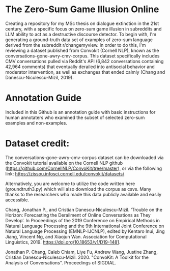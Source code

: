 # The Zero-Sum Game Illusion Online
Creating a repository for my MSc thesis on dialogue extinction in the 21st century, with a specific focus on zero-sum game illusion in subreddits and LLM ability to act as a destructive discourse detector. 
To begin with, I'm generating a ground-truth data set of examples of zero-sum language derived from the subreddit r/changemyview. In order to do this, I'm reviewing a dataset published from Convokit (Cornell NLP), known as the conversations-gone-awry-cmv-corpus. This dataset specifically includes CMV conversations pulled via Reddit's API (6,842 conversations containing 42,964 comments) that eventually derailed into antisocial behavior and moderator intervention, as well as exchanges that ended calmly (Chang and Danescu-Niculescu-Mizil, 2019). 

# Annotation Guide
Included in this Github is an annotation guide with basic instructions for human annotaters who examined the subset of selected zero-sum examples and non-examples. 

# Dataset credit: 
The conversations-gone-awry-cmv-corpus dataset can be downloaded via the Convokit tutorial available on the Cornell NLP github (https://github.com/CornellNLP/ConvoKit/tree/master), or via the following link: https://zissou.infosci.cornell.edu/convokit/datasets/

Alternatively, you are welcome to utilize the code written here (groundtruth3.py) which will also download the corpus as csvs. Many thanks to the researchers who made this data publicly available and easily accessible. 

Chang, Jonathan P., and Cristian Danescu-Niculescu-Mizil. ‘Trouble on the Horizon: Forecasting the Derailment of Online Conversations as They Develop’. In Proceedings of the 2019 Conference on Empirical Methods in Natural Language Processing and the 9th International Joint Conference on Natural Language Processing (EMNLP-IJCNLP), edited by Kentaro Inui, Jing Jiang, Vincent Ng, and Xiaojun Wan. Association for Computational Linguistics, 2019. https://doi.org/10.18653/v1/D19-1481.


Jonathan P. Chang, Caleb Chiam, Liye Fu, Andrew Wang, Justine Zhang, Cristian Danescu-Niculescu-Mizil. 2020. "ConvoKit: A Toolkit for the Analysis of Conversations". Proceedings of SIGDIAL.

